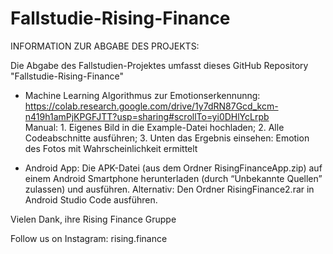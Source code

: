 # Fallstudie-Rising-Finance
INFORMATION ZUR ABGABE DES PROJEKTS:

Die Abgabe des Fallstudien-Projektes umfasst dieses GitHub Repository "Fallstudie-Rising-Finance" 

- Machine Learning Algorithmus zur Emotionserkennunng: https://colab.research.google.com/drive/1y7dRN87Gcd_kcm-n419h1amPjKPGFJTT?usp=sharing#scrollTo=yi0DHlYcLrpb   
  Manual: 1. Eigenes Bild in die Example-Datei hochladen; 2. Alle Codeabschnitte ausführen; 3. Unten das Ergebnis einsehen: Emotion des Fotos mit Wahrscheinlichkeit ermittelt

- Android App: Die APK-Datei (aus dem Ordner RisingFinanceApp.zip) auf einem Android Smartphone herunterladen (durch “Unbekannte Quellen” zulassen) und ausführen.
Alternativ: Den Ordner RisingFinance2.rar in Android Studio Code ausführen.


Vielen Dank, 
ihre Rising Finance Gruppe


Follow us on Instagram: rising.finance
